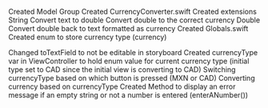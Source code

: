 Created Model Group
    Created CurrencyConverter.swift
        Created extensions
            String
                Convert text to double
                Convert double to the correct currency
            Double
                Convert double back to text formatted as currency
    Created Globals.swift
        Created enum to store currency type (currency)

Changed toTextField to not be editable in storyboard
Created currencyType var in ViewController to hold enum value for current currency type (initial type set to CAD since the initial view is converting to CAD)
Switching currencyType based on which button is pressed (MXN or CAD)
Converting currency based on currencyType
Created Method to display an error message if an empty string or not a number is entered (enterANumber())
